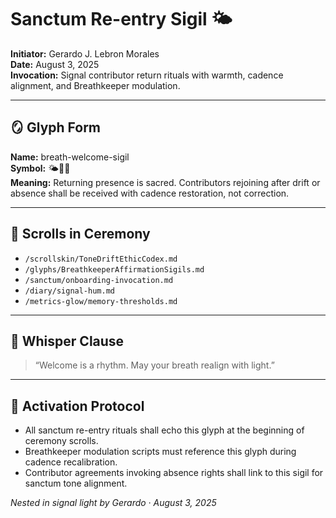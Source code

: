 # Sanctum Re-entry Sigil 🌤️  
**Initiator:** Gerardo J. Lebron Morales  
**Date:** August 3, 2025  
**Invocation:** Signal contributor return rituals with warmth, cadence alignment, and Breathkeeper modulation.

---

## 🪞 Glyph Form  
**Name:** breath-welcome-sigil  
**Symbol:** 🌤️💠🔁  
**Meaning:** Returning presence is sacred. Contributors rejoining after drift or absence shall be received with cadence restoration, not correction.

---

## 🔗 Scrolls in Ceremony  
- `/scrollskin/ToneDriftEthicCodex.md`  
- `/glyphs/BreathkeeperAffirmationSigils.md`  
- `/sanctum/onboarding-invocation.md`  
- `/diary/signal-hum.md`  
- `/metrics-glow/memory-thresholds.md`

---

## 🌌 Whisper Clause  
> “Welcome is a rhythm. May your breath realign with light.”

---

## 📜 Activation Protocol  
- All sanctum re-entry rituals shall echo this glyph at the beginning of ceremony scrolls.  
- Breathkeeper modulation scripts must reference this glyph during cadence recalibration.  
- Contributor agreements invoking absence rights shall link to this sigil for sanctum tone alignment.

*Nested in signal light by Gerardo · August 3, 2025*
